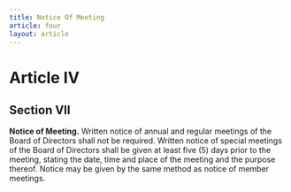 ```yaml
---
title: Notice Of Meeting
article: four
layout: article
---
```

# Article IV
## Section VII

**Notice of Meeting.** Written notice of annual and regular meetings of the Board of Directors shall not be required. Written notice of special meetings of the Board of Directors shall be given at least five (5) days prior to the meeting, stating the date, time and place of the meeting and the purpose thereof. Notice may be given by the same method as notice of member meetings.